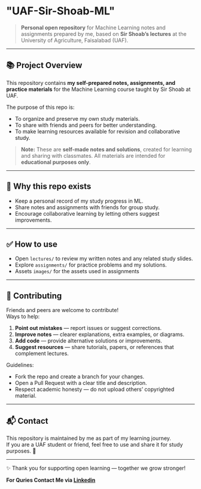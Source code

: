 # "UAF-Sir-Shoab-ML"

> **Personal open repository** for Machine Learning notes and assignments prepared by me, based on **Sir Shoab’s lectures** at the University of Agriculture, Faisalabad (UAF).

---

## 📚 Project Overview

This repository contains **my self-prepared notes, assignments, and practice materials** for the Machine Learning course taught by Sir Shoab at UAF.  

The purpose of this repo is:
- To organize and preserve my own study materials.
- To share with friends and peers for better understanding.
- To make learning resources available for revision and collaborative study.

> **Note:** These are **self-made notes and solutions**, created for learning and sharing with classmates. All materials are intended for **educational purposes only**.

---

## 🚀 Why this repo exists

- Keep a personal record of my study progress in ML.
- Share notes and assignments with friends for group study.
- Encourage collaborative learning by letting others suggest improvements.

---

## ✅ How to use

- Open `lectures/` to review my written notes and any related study slides.
- Explore `assignments/` for practice problems and my solutions.
- Assets `images/` for the assets used in assignments
---

## 🙌 Contributing

Friends and peers are welcome to contribute!  
Ways to help:
1. **Point out mistakes** — report issues or suggest corrections.
2. **Improve notes** — clearer explanations, extra examples, or diagrams.
3. **Add code** — provide alternative solutions or improvements.
4. **Suggest resources** — share tutorials, papers, or references that complement lectures.

Guidelines:
- Fork the repo and create a branch for your changes.
- Open a Pull Request with a clear title and description.
- Respect academic honesty — do not upload others’ copyrighted material.

---

## 📬 Contact

This repository is maintained by me as part of my learning journey.  
If you are a UAF student or friend, feel free to use and share it for study purposes. 🙌

---

✨ Thank you for supporting open learning — together we grow stronger!
<p><b>For Quries Contact Me via <a href="https://www.linkedin.com/in/muhammad-hamid-raza-082aa62ba">Linkedin</a></b></p>
